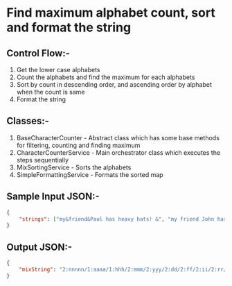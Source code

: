 # Find maximum alphabet count, sort and format the string

## Control Flow:-

1. Get the lower case alphabets
2. Count the alphabets and find the maximum for each alphabets
3. Sort by count in descending order, and ascending order by alphabet when the count is same
4. Format the string

## Classes:-

1. BaseCharacterCounter - Abstract class which has some base methods for filtering, counting and finding maximum
2. CharacterCounterService - Main orchestrator class which executes the steps sequentially
3. MixSortingService - Sorts the alphabets
4. SimpleFormattingService - Formats the sorted map

## Sample Input JSON:-
```json
{
	"strings": ["my&friend&Paul has heavy hats! &", "my friend John has many many friends &"]
}
```
## Output JSON:-

```json
{
    "mixString": "2:nnnnn/1:aaaa/1:hhh/2:mmm/2:yyy/2:dd/2:ff/2:ii/2:rr/=:ee/=:ss"
}
```
